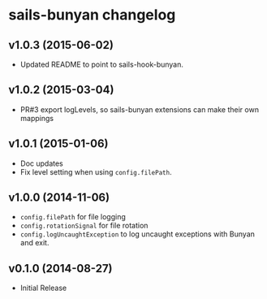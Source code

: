# sails-bunyan changelog

## v1.0.3 (2015-06-02)

 * Updated README to point to sails-hook-bunyan.

## v1.0.2 (2015-03-04)

 * PR#3 export logLevels, so sails-bunyan extensions can make their
   own mappings

## v1.0.1 (2015-01-06)

 * Doc updates
 * Fix level setting when using `config.filePath`.

## v1.0.0 (2014-11-06)

 * `config.filePath` for file logging
 * `config.rotationSignal` for file rotation
 * `config.logUncaughtException` to log uncaught exceptions with Bunyan
   and exit.

## v0.1.0 (2014-08-27)

 * Initial Release
